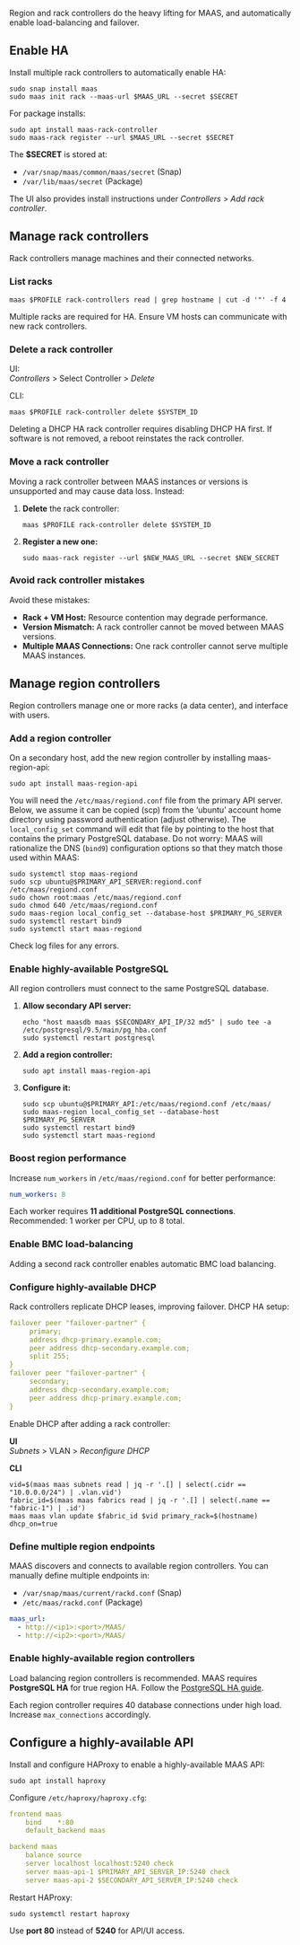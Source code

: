 Region and rack controllers do the heavy lifting for MAAS, and automatically enable load-balancing and failover.

## Enable HA  

Install multiple rack controllers to automatically enable HA:

```shell
sudo snap install maas
sudo maas init rack --maas-url $MAAS_URL --secret $SECRET
```

For package installs:  

```shell
sudo apt install maas-rack-controller
sudo maas-rack register --url $MAAS_URL --secret $SECRET
```

The **$SECRET** is stored at:  
- `/var/snap/maas/common/maas/secret` (Snap)  
- `/var/lib/maas/secret` (Package)  

The UI also provides install instructions under *Controllers* > *Add rack controller*.  

## Manage rack controllers

Rack controllers manage machines and their connected networks.

### List racks  

```shell
maas $PROFILE rack-controllers read | grep hostname | cut -d '"' -f 4
```

Multiple racks are required for HA. Ensure VM hosts can communicate with new rack controllers.  

### Delete a rack controller  

UI:  
*Controllers* > Select Controller > *Delete*  

CLI:  

```shell
maas $PROFILE rack-controller delete $SYSTEM_ID
```

Deleting a DHCP HA rack controller requires disabling DHCP HA first. If software is not removed, a reboot reinstates the rack controller.  

### Move a rack controller  

Moving a rack controller between MAAS instances or versions is unsupported and may cause data loss. Instead:  

1. **Delete** the rack controller:  

   ```shell
   maas $PROFILE rack-controller delete $SYSTEM_ID
   ```

2. **Register a new one:**  

   ```shell
   sudo maas-rack register --url $NEW_MAAS_URL --secret $NEW_SECRET
   ```

### Avoid rack controller mistakes

Avoid these mistakes:  

- **Rack + VM Host:** Resource contention may degrade performance.  
- **Version Mismatch:** A rack controller cannot be moved between MAAS versions.  
- **Multiple MAAS Connections:** One rack controller cannot serve multiple MAAS instances.  

## Manage region controllers  

Region controllers manage one or more racks (a data center), and interface with users.

### Add a region controller

On a secondary host, add the new region controller by installing maas-region-api:

```nohighlight
sudo apt install maas-region-api
```

You will need the ```/etc/maas/regiond.conf``` file from the primary API server. Below, we assume it can be copied (scp) from the ‘ubuntu’ account home directory using password authentication (adjust otherwise). The ```local_config_set``` command will edit that file by pointing to the host that contains the primary PostgreSQL database. Do not worry: MAAS will rationalize the DNS (```bind9```) configuration options so that they match those used within MAAS:

```nohighlight
sudo systemctl stop maas-regiond
sudo scp ubuntu@$PRIMARY_API_SERVER:regiond.conf /etc/maas/regiond.conf
sudo chown root:maas /etc/maas/regiond.conf
sudo chmod 640 /etc/maas/regiond.conf
sudo maas-region local_config_set --database-host $PRIMARY_PG_SERVER
sudo systemctl restart bind9
sudo systemctl start maas-regiond
```
Check log files for any errors.

### Enable highly-available PostgreSQL  

All region controllers must connect to the same PostgreSQL database.  

1. **Allow secondary API server:**  

   ```shell
   echo "host maasdb maas $SECONDARY_API_IP/32 md5" | sudo tee -a /etc/postgresql/9.5/main/pg_hba.conf
   sudo systemctl restart postgresql
   ```

2. **Add a region controller:**  

   ```shell
   sudo apt install maas-region-api
   ```

3. **Configure it:**  

   ```shell
   sudo scp ubuntu@$PRIMARY_API:/etc/maas/regiond.conf /etc/maas/
   sudo maas-region local_config_set --database-host $PRIMARY_PG_SERVER
   sudo systemctl restart bind9
   sudo systemctl start maas-regiond
   ```

### Boost region performance  

Increase `num_workers` in `/etc/maas/regiond.conf` for better performance:  

```yaml
num_workers: 8
```

Each worker requires **11 additional PostgreSQL connections**. Recommended: 1 worker per CPU, up to 8 total.  

### Enable BMC load-balancing

Adding a second rack controller enables automatic BMC load balancing.  

### Configure highly-available DHCP

Rack controllers replicate DHCP leases, improving failover. DHCP HA setup:  

```yaml
failover peer "failover-partner" {
     primary;
     address dhcp-primary.example.com;
     peer address dhcp-secondary.example.com;
     split 255;
}
failover peer "failover-partner" {
     secondary;
     address dhcp-secondary.example.com;
     peer address dhcp-primary.example.com;
}
```

Enable DHCP after adding a rack controller:  

**UI**  
*Subnets* > VLAN > *Reconfigure DHCP*  

**CLI**  
```shell
vid=$(maas maas subnets read | jq -r '.[] | select(.cidr == "10.0.0.0/24") | .vlan.vid')
fabric_id=$(maas maas fabrics read | jq -r '.[] | select(.name == "fabric-1") | .id')
maas maas vlan update $fabric_id $vid primary_rack=$(hostname) dhcp_on=true
```

### Define multiple region endpoints  

MAAS discovers and connects to available region controllers. You can manually define multiple endpoints in:  

- `/var/snap/maas/current/rackd.conf` (Snap)  
- `/etc/maas/rackd.conf` (Package)  

```yaml
maas_url:
  - http://<ip1>:<port>/MAAS/
  - http://<ip2>:<port>/MAAS/
```

### Enable highly-available region controllers  

Load balancing region controllers is recommended.  MAAS requires **PostgreSQL HA** for true region HA. Follow the [PostgreSQL HA guide](https://www.postgresql.org/docs/9.5/static/high-availability.html).  

Each region controller requires 40 database connections under high load. Increase `max_connections` accordingly.  

## Configure a highly-available API  

Install and configure HAProxy to enable a highly-available MAAS API:

```shell
sudo apt install haproxy
```

Configure `/etc/haproxy/haproxy.cfg`:  

```yaml
frontend maas
    bind    *:80
    default_backend maas

backend maas
    balance source
    server localhost localhost:5240 check
    server maas-api-1 $PRIMARY_API_SERVER_IP:5240 check
    server maas-api-2 $SECONDARY_API_SERVER_IP:5240 check
```

Restart HAProxy:  

```shell
sudo systemctl restart haproxy
```

Use **port 80** instead of **5240** for API/UI access.
